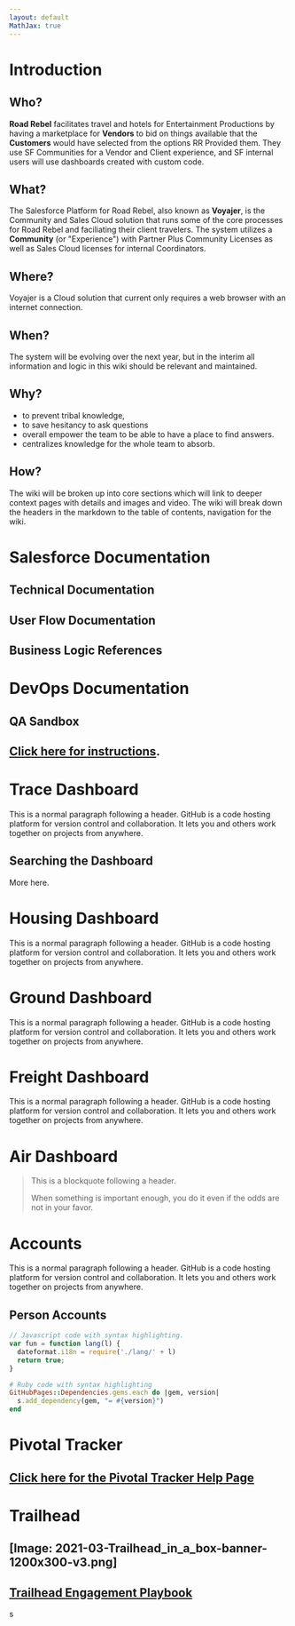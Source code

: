 ```yaml
---
layout: default
MathJax: true
---
```


# Introduction

 ## Who?  
 **Road Rebel** facilitates travel and hotels for Entertainment Productions by having a marketplace for **Vendors** to bid on things available that the **Customers** would have selected from the options RR Provided them.  They use SF Communities for a Vendor and Client experience, and SF internal users will use dashboards created with custom code.
 ## What?
 The Salesforce Platform for Road Rebel, also known as **Voyajer**, is the Community and Sales Cloud solution that runs some of the core processes for Road Rebel and faciliating their client travelers.
  The system utilizes a **Community** (or "Experience") with Partner Plus Community Licenses as well as Sales Cloud licenses for internal Coordinators.

## Where?
Voyajer is a Cloud solution that current only requires a web browser with an internet connection.

## When?
The system will be evolving over the next year, but in the interim all information and logic in this wiki should be relevant and maintained.

## Why?
- to prevent tribal knowledge, 
- to save hesitancy to ask questions
- overall empower the team to be able to have a place to find answers.
- centralizes knowledge for the whole team to absorb.

## How?
The wiki will be broken up into core sections which will link to deeper context pages with details and images and video.  The wiki will break down the headers in the markdown to the table of contents, navigation for the wiki.

# Salesforce Documentation

## Technical Documentation

## User Flow Documentation
## Business Logic References
# DevOps Documentation

## QA Sandbox
## [Click here for instructions](./rrdev.html).

# Trace Dashboard

This is a normal paragraph following a header. GitHub is a code hosting platform for version control and collaboration. It lets you and others work together on projects from anywhere.

## Searching the Dashboard

More here.

# Housing Dashboard

This is a normal paragraph following a header. GitHub is a code hosting platform for version control and collaboration. It lets you and others work together on projects from anywhere.
# Ground Dashboard

This is a normal paragraph following a header. GitHub is a code hosting platform for version control and collaboration. It lets you and others work together on projects from anywhere.
# Freight Dashboard

This is a normal paragraph following a header. GitHub is a code hosting platform for version control and collaboration. It lets you and others work together on projects from anywhere.

# Air Dashboard

> This is a blockquote following a header.
>
> When something is important enough, you do it even if the odds are not in your favor.
# Accounts

This is a normal paragraph following a header. GitHub is a code hosting platform for version control and collaboration. It lets you and others work together on projects from anywhere.
## Person Accounts

```js
// Javascript code with syntax highlighting.
var fun = function lang(l) {
  dateformat.i18n = require('./lang/' + l)
  return true;
}
```

```ruby
# Ruby code with syntax highlighting
GitHubPages::Dependencies.gems.each do |gem, version|
  s.add_dependency(gem, "= #{version}")
end
```
# Pivotal Tracker

## [Click here for the Pivotal Tracker Help Page](./pivotal.md)

# Trailhead
## [Image: 2021-03-Trailhead_in_a_box-banner-1200x300-v3.png]
## [Trailhead Engagement Playbook](./trailhead.md)

s